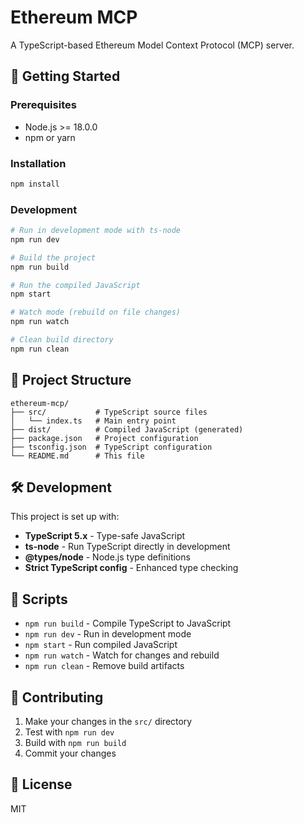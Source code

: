 # Ethereum MCP

A TypeScript-based Ethereum Model Context Protocol (MCP) server.

## 🚀 Getting Started

### Prerequisites

- Node.js >= 18.0.0
- npm or yarn

### Installation

```bash
npm install
```

### Development

```bash
# Run in development mode with ts-node
npm run dev

# Build the project
npm run build

# Run the compiled JavaScript
npm start

# Watch mode (rebuild on file changes)
npm run watch

# Clean build directory
npm run clean
```

## 📁 Project Structure

```
ethereum-mcp/
├── src/           # TypeScript source files
│   └── index.ts   # Main entry point
├── dist/          # Compiled JavaScript (generated)
├── package.json   # Project configuration
├── tsconfig.json  # TypeScript configuration
└── README.md      # This file
```

## 🛠️ Development

This project is set up with:

- **TypeScript 5.x** - Type-safe JavaScript
- **ts-node** - Run TypeScript directly in development
- **@types/node** - Node.js type definitions
- **Strict TypeScript config** - Enhanced type checking

## 📝 Scripts

- `npm run build` - Compile TypeScript to JavaScript
- `npm run dev` - Run in development mode
- `npm start` - Run compiled JavaScript
- `npm run watch` - Watch for changes and rebuild
- `npm run clean` - Remove build artifacts

## 🤝 Contributing

1. Make your changes in the `src/` directory
2. Test with `npm run dev`
3. Build with `npm run build`
4. Commit your changes

## 📄 License

MIT
